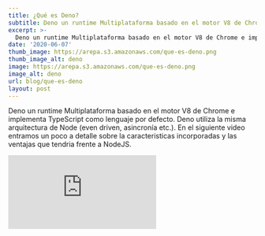 ```yaml
---
title: ¿Qué es Deno?
subtitle: Deno un runtime Multiplataforma basado en el motor V8 de Chrome e implementa TypeScript como lenguaje por defecto 
excerpt: >-
  Deno un runtime Multiplataforma basado en el motor V8 de Chrome e implementa TypeScript como lenguaje por defecto 
date: '2020-06-07'
thumb_image: https://arepa.s3.amazonaws.com/que-es-deno.png
thumb_image_alt: deno
image: https://arepa.s3.amazonaws.com/que-es-deno.png
image_alt: deno
url: blog/que-es-deno
layout: post
---
```


Deno un runtime Multiplataforma basado en el motor V8 de Chrome e implementa TypeScript como lenguaje por defecto. Deno utiliza la misma arquitectura de Node (even driven, asincronía etc.). En el siguiente video entramos un poco a detalle sobre la caracteristicas incorporadas y las ventajas que tendria frente a NodeJS.

<iframe src="https://www.youtube.com/embed/-lFVt7oKrfk" title="YouTube video player" frameborder="0" allow="accelerometer; autoplay; clipboard-write; encrypted-media; gyroscope; picture-in-picture" allowfullscreen></iframe>
